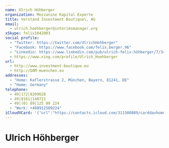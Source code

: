 ```yaml
---
name: Ulrich Höhberger
organization: Mezzanine Kapital Experte
title: Vorstand Investment Boutique\, AG
email:
  - ulrich.hoehberger@interimsmanager.org
xSkype: felix1042003
social profile:
  - "Twitter: https://twitter.com/UlrichHohberger"
  - "Facebook: https://www.facebook.com/felix.berger.96"
  - "Linkedin: https://www.linkedin.com/pub/ulrich-felix-höhberger/7/34b/17b"
  - https://www.xing.com/profile/Ulrich_Hoehberger
url:
  - http://www.investment-boutique.eu
  - http://DOM-muenchen.eu
addresses:
  - "Home: Kaflerstrasse 2, München, Bayern, 81241, DE"
  - "Home: Germany"
telephone:
  - 49|172|8209628
  - 49|8161|140721
  - 49|(0) 89|125 09 224
  - "Work: +498912509224"
iCloudVCard: '{"url":"https://contacts.icloud.com/311500889/carddavhome/card/ZWNmNjEyOWItODFjMi00MDNiLTgwY2QtMjIyZmM2NWQ0YmJk.vcf","etag":"\"kmfhezfh\"","data":"BEGIN:VCARD\r\nVERSION:3.0\r\nORG:Mezzanine Kapital Experte;\r\nTITLE:Vorstand Investment Boutique\\, AG\r\nitem1.EMAIL;TYPE=INTERNET,pref:ulrich.hoehberger@interimsmanager.org\r\nX-Skype:felix1042003\r\nX-skype:felix1042003\r\nX-SOCIALPROFILE;TYPE=twitter;X-USER=UlrichHohberger:https://twitter.com/Ulr\r\n ichHohberger\r\nX-SOCIALPROFILE;TYPE=facebook;X-USER=felix.berger.96:https://www.facebook.c\r\n om/felix.berger.96\r\nX-SOCIALPROFILE;TYPE=linkedin;X-USER=ulrich-felix-höhberger/7/34b/17b:https\r\n ://www.linkedin.com/pub/ulrich-felix-höhberger/7/34b/17b\r\nitem0.X-SOCIALPROFILE;X-USER=Ulrich_Hoehberger:https://www.xing.com/profile\r\n /Ulrich_Hoehberger\r\nitem1.X-ABLABEL:Work\r\nitem0.X-ABLABEL:xing\r\nitem6.X-ABLABEL:homepage\r\nitem8.X-ABLABEL:other\r\nitem5.X-ABLABEL:Work\r\nitem2.X-ABLABEL:Work\r\nitem3.X-ABLABEL:Work\r\nitem4.X-ABLABEL:Work\r\nPHOTO;X-ABCROP-RECTANGLE=ABClipRect_1&0&45&140&140&/q0DDdbC0Lh9G57fTS/vsA==\r\n ;TYPE=jpeg;VALUE=uri:https://gateway.icloud.com/contacts/311500889/ck/card/\r\n a894d492a7f3c29895962ac07c056721\r\nREV:20141121T160236Z\r\nUID:ecf6129b-81c2-403b-80cd-222fc65d4bbd\r\nN:Höhberger;Ulrich;;;\r\nFN:\r\nitem6.URL;TYPE=pref:http://www.investment-boutique.eu\r\nitem8.URL:http://DOM-muenchen.eu\r\nitem5.ADR;TYPE=HOME,pref:;;Kaflerstrasse 2;München;Bayern;81241;DE\r\nADR;TYPE=HOME:;;;;;;Germany\r\nitem2.TEL;TYPE=pref:49|172|8209628\r\nitem3.TEL:49|8161|140721\r\nitem4.TEL:49|(0) 89|125 09 224\r\nTEL;TYPE=WORK:+498912509224\r\nPRODID:ez-vcard 0.9.13-fc\r\nEND:VCARD"}'
---
```

# Ulrich Höhberger